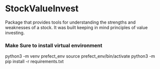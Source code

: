 # StockValueInvest
Package that provides tools for understanding the strengths and weaknesses of a stock.  It was built keeping in mind principles of value investing.

### Make Sure to install virtual environment
python3 -m venv prefect_env
source prefect_env/bin/activate
python3 -m pip install -r requirements.txt